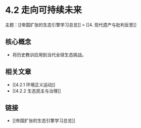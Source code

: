 # 4.2 走向可持续未来

主题：[[帝国扩张的生态引擎学习总览]] > [[4. 现代遗产与批判反思]]

## 核心概念

- 将历史教训应用到当代全球生态挑战。

## 相关文章

- [[4.2.1 环境正义运动]]
- [[4.2.2 生态民主与治理]]

## 链接

- [[帝国扩张的生态引擎学习总览]]
